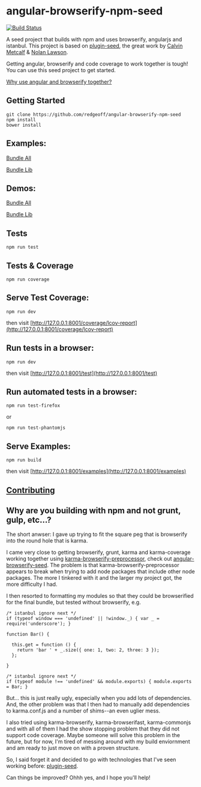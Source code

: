 angular-browserify-npm-seed
====

[![Build Status](https://travis-ci.org/redgeoff/angular-browserify-npm-seed.svg)](https://travis-ci.org/redgeoff/angular-browserify-npm-seed)

A seed project that builds with npm and uses browserify, angularjs and istanbul. This project is based on [plugin-seed](https://github.com/pouchdb/plugin-seed), the great work by [Calvin Metcalf](https://github.com/calvinmetcalf) & [Nolan Lawson](https://github.com/nolanlawson).

Getting angular, browserify and code coverage to work together is tough! You can use this seed project to get started.

[Why use angular and browserify together?](https://blog.codecentric.de/en/2014/08/angularjs-browserify/)

Getting Started
---

    git clone https://github.com/redgeoff/angular-browserify-npm-seed
    npm install
    bower install


Examples:
---

[Bundle All](https://github.com/redgeoff/angular-browserify-npm-seed/blob/master/examples/bundleall)

[Bundle Lib](https://github.com/redgeoff/angular-browserify-npm-seed/blob/master/examples/bundlelib)

Demos:
---

[Bundle All](https://redgeoff.github.io/angular-browserify-npm-seed/examples/bundleall)

[Bundle Lib](https://redgeoff.github.io/angular-browserify-npm-seed/examples/bundlelib)

Tests
---

    npm run test

Tests & Coverage
---

    npm run coverage

Serve Test Coverage:
---

    npm run dev

then visit [http://127.0.0.1:8001/coverage/lcov-report](http://127.0.0.1:8001/coverage/lcov-report)

Run tests in a browser:
---

    npm run dev

then visit [http://127.0.0.1:8001/test](http://127.0.0.1:8001/test)

Run automated tests in a browser:
---

    npm run test-firefox

or

    npm run test-phantomjs

Serve Examples:
---

    npm run build

then visit [http://127.0.0.1:8001/examples](http://127.0.0.1:8001/examples)

[Contributing](CONTRIBUTING.md)
---

Why are you building with npm and not grunt, gulp, etc...?
---

The short anwser: I gave up trying to fit the square peg that is browserify into the round hole that is karma.

I came very close to getting browserify, grunt, karma and karma-coverage working together using [karma-browserify-preprocessor](https://github.com/afbobak/karma-browserify-preprocessor), check out [angular-browserify-seed](https://github.com/redgeoff/angular-browserify-seed). The problem is that karma-browserify-preprocessor appears to break when trying to add node packages that include other node packages. The more I tinkered with it and the larger my project got, the more difficulty I had.

I then resorted to formatting my modules so that they could be browserified for the final bundle, but tested without browserify, e.g.

    /* istanbul ignore next */
    if (typeof window === 'undefined' || !window._) { var _ = require('underscore'); }

    function Bar() {

      this.get = function () {
        return 'bar ' + _.size({ one: 1, two: 2, three: 3 });
      };

    }

    /* istanbul ignore next */
    if (typeof module !== 'undefined' && module.exports) { module.exports = Bar; }

But... this is just really ugly, especially when you add lots of dependencies. And, the other problem was that I then had to manually add dependencies to karma.conf.js and a number of shims--an even uglier mess.

I also tried using karma-browserify, karma-browserifast, karma-commonjs and with all of them I had the show stopping problem that they did not support code coverage. Maybe someone will solve this problem in the future, but for now, I'm tired of messing around with my build enviornment and am ready to just move on with a proven structure.

So, I said forget it and decided to go with technologies that I've seen working before: [plugin-seed](https://github.com/pouchdb/plugin-seed).

Can things be improved? Ohhh yes, and I hope you'll help!


